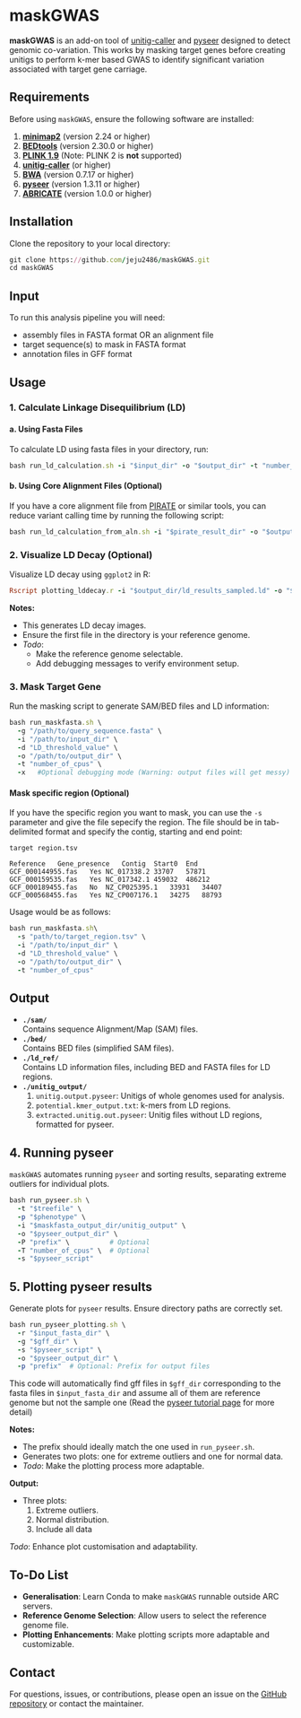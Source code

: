 # maskGWAS

**maskGWAS** is an add-on tool of [unitig-caller](https://github.com/bacpop/unitig-caller) and [pyseer](https://github.com/weecology/pyseer) designed to detect genomic co-variation. This works by masking target genes before creating unitigs to perform k-mer based GWAS to identify significant variation associated with target gene carriage. 
## Requirements

Before using `maskGWAS`, ensure the following software are installed:

1. **[minimap2](https://github.com/lh3/minimap2)** (version 2.24 or higher)
2. **[BEDtools](https://bedtools.readthedocs.io/en/latest/)** (version 2.30.0 or higher)
3. **[PLINK 1.9](https://www.cog-genomics.org/plink/1.9/)** (Note: PLINK 2 is **not** supported)
4. **[unitig-caller](https://github.com/bacpop/unitig-caller)** (or higher)
5. **[BWA](http://bio-bwa.sourceforge.net/)** (version 0.7.17 or higher)
6. **[pyseer](https://github.com/weecology/pyseer)** (version 1.3.11 or higher)
7. **[ABRICATE](https://github.com/tseemann/abricate)** (version 1.0.0 or higher)

## Installation

Clone the repository to your local directory:

```ruby
git clone https://github.com/jeju2486/maskGWAS.git
cd maskGWAS
```
## Input

To run this analysis pipeline you will need:
- assembly files in FASTA format OR an alignment file
- target sequence(s) to mask in FASTA format
- annotation files in GFF format

## Usage

### 1. Calculate Linkage Disequilibrium (LD)

#### a. Using Fasta Files

To calculate LD using fasta files in your directory, run:

```ruby
bash run_ld_calculation.sh -i "$input_dir" -o "$output_dir" -t "number_of_cpus"
```

#### b. Using Core Alignment Files (Optional)

If you have a core alignment file from [PIRATE](https://github.com/SionBayliss/PIRATE) or similar tools, you can reduce variant calling time by running the following script:

```ruby
bash run_ld_calculation_from_aln.sh -i "$pirate_result_dir" -o "$output_dir" -t "number_of_cpus"
```

### 2. Visualize LD Decay (Optional)

Visualize LD decay using `ggplot2` in R:

```ruby
Rscript plotting_lddecay.r -i "$output_dir/ld_results_sampled.ld" -o "$output_dir"
```
**Notes:**
- This generates LD decay images.
- Ensure the first file in the directory is your reference genome.
- *Todo*:
  - Make the reference genome selectable.
  - Add debugging messages to verify environment setup.


### 3. Mask Target Gene
Run the masking script to generate SAM/BED files and LD information:

```ruby
bash run_maskfasta.sh \
  -g "/path/to/query_sequence.fasta" \
  -i "/path/to/input_dir" \
  -d "LD_threshold_value" \
  -o "/path/to/output_dir" \
  -t "number_of_cpus" \
  -x   #Optional debugging mode (Warning: output files will get messy)
```

#### Mask specific region (Optional) 

If you have the specific region you want to mask, you can use the `-s` parameter and give the file sepecify the region. The file should be in tab-delimited format and specify the contig, starting and end point:

`target region.tsv`

```
Reference	Gene_presence	Contig	Start0	End
GCF_000144955.fas	Yes	NC_017338.2	33707	57871
GCF_000159535.fas	Yes	NC_017342.1	459032	486212
GCF_000189455.fas	No	NZ_CP025395.1	33931	34407
GCF_000568455.fas	Yes	NZ_CP007176.1	34275	88793
```

Usage would be as follows:

```ruby
bash run_maskfasta.sh\
  -s "path/to/target_region.tsv" \
  -i "/path/to/input_dir" \
  -d "LD_threshold_value" \
  -o "/path/to/output_dir" \
  -t "number_of_cpus"
```

## Output

- **`./sam/`**  
  Contains sequence Alignment/Map (SAM) files.
- **`./bed/`**  
  Contains BED files (simplified SAM files).
- **`./ld_ref/`**  
  Contains LD information files, including BED and FASTA files for LD regions.
- **`./unitig_output/`**  
  1) `unitig.output.pyseer`: Unitigs of whole genomes used for analysis.
  2) `potential.kmer_output.txt`: k-mers from LD regions.
  3) `extracted.unitig.out.pyseer`: Unitig files without LD regions, formatted for pyseer.

## 4. Running pyseer

`maskGWAS` automates running `pyseer` and sorting results, separating extreme outliers for individual plots.

```ruby
bash run_pyseer.sh \
  -t "$treefile" \
  -p "$phenotype" \
  -i "$maskfasta_output_dir/unitig_output" \
  -o "$pyseer_output_dir" \
  -P "prefix" \          # Optional
  -T "number_of_cpus" \  # Optional
  -s "$pyseer_script"
```

## 5. Plotting pyseer results

Generate plots for `pyseer` results. Ensure directory paths are correctly set.

```ruby
bash run_pyseer_plotting.sh \
  -r "$input_fasta_dir" \
  -g "$gff_dir" \
  -s "$pyseer_script" \
  -o "$pyseer_output_dir" \
  -p "prefix"  # Optional: Prefix for output files
```
This code will automatically find gff files in `$gff_dir` corresponding to the fasta files in `$input_fasta_dir` and assume all of them are reference genome but not the sample one (Read the [pyseer tutorial page](https://pyseer.readthedocs.io/en/master/tutorial.html#k-mer-association-with-mixed-effects-model) for more detail)

**Notes:**
- The prefix should ideally match the one used in `run_pyseer.sh`.
- Generates two plots: one for extreme outliers and one for normal data.
- *Todo*: Make the plotting process more adaptable.


**Output:**
- Three plots:
  1. Extreme outliers.
  2. Normal distribution.
  3. Include all data

*Todo*: Enhance plot customisation and adaptability.

## To-Do List

- **Generalisation**: Learn Conda to make `maskGWAS` runnable outside ARC servers.
- **Reference Genome Selection**: Allow users to select the reference genome file.
- **Plotting Enhancements**: Make plotting scripts more adaptable and customizable.



## Contact

For questions, issues, or contributions, please open an issue on the [GitHub repository](https://github.com/jeju2486/maskGWAS) or contact the maintainer.
